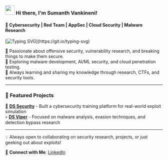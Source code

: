 ### <img src="https://media.giphy.com/media/hvRJCLFzcasrR4ia7z/giphy.gif" width="30px"> Hi there, I'm Sumanth Vankineni!

#### 🚀 Cybersecurity | Red Team | AppSec | Cloud Security | Malware Research

[![Typing SVG](https://readme-typing-svg.herokuapp.com?color=%23F70000&size=22&center=true&vCenter=true&lines=Security+Researcher;Red+Teamer;Cloud+Security;Malware+Analysis;Always+Learning!)](https://git.io/typing-svg)

🔹 Passionate about offensive security, vulnerability research, and breaking things to make them secure.  
🔹 Exploring malware development, AI/ML security, and cloud penetration testing.  
🔹 Always learning and sharing my knowledge through research, CTFs, and security tools.

---

### 🚀 **Featured Projects**

🚀 **[DS Security](https://thedssecurity.com)** - Built a cybersecurity training platform for real-world exploit simulation  
💀 **[DS Viper](https://github.com/dagowda/DSViper)** - Focused on malware analysis, evasion techniques, and detection bypass research  

---

💡 Always open to collaborating on security research, projects, or just geeking out about exploits! 

🔗 **Connect with Me**: [LinkedIn](https://www.linkedin.com/in/sumanthvankineni/)
